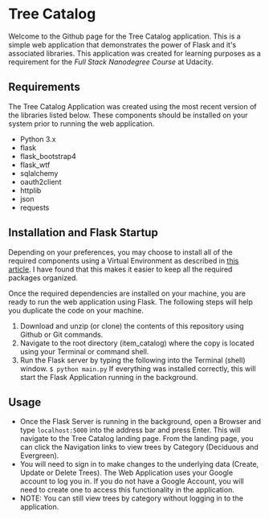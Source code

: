 # Tree Catalog
Welcome to the Github page for the Tree Catalog application.  This is a simple web application that demonstrates the power of Flask and it's associated libraries.  This application was created for learning purposes as a requirement for the _Full Stack Nanodegree Course_ at Udacity.

## Requirements
The Tree Catalog Application was created using the most recent version of the libraries listed below.  These components should be installed on your system prior to running the web application.
* Python 3.x
* flask
* flask_bootstrap4
* flask_wtf
* sqlalchemy
* oauth2client
* httplib
* json
* requests

## Installation and Flask Startup
Depending on your preferences, you may choose to install all of the required components using a Virtual Environment as described in [this article](https://docs.python-guide.org/dev/virtualenvs/).  I have found that this makes it easier to keep all the required packages organized.

Once the required dependencies are installed on your machine, you are ready to run the web application using Flask.  The following steps will help you duplicate the code on your machine.

1.  Download and unzip (or clone) the contents of this repository using Github or Git commands.
2.  Navigate to the root directory (item_catalog) where the copy is located using your Terminal or command shell.
3.  Run the Flask server by typing the following into the Terminal (shell) window. `$ python main.py`
If everything was installed correctly, this will start the Flask Application running in the background.

## Usage
* Once the Flask Server is running in the background, open a Browser and type `localhost:5000` into the address bar and press Enter.   This will navigate to the Tree Catalog landing page.   From the landing page, you can click the Navigation links to view trees by Category (Deciduous and Evergreen).
* You will need to sign in to make changes to the underlying data (Create, Update or Delete Trees).  The Web Application uses your Google account to log you in.  If you do not have a Google Account, you will need to create one to access this functionality in the application.
* NOTE:  You can still view trees by category without logging in to the application.
